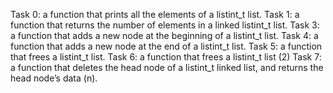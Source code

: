 Task 0: a function that prints all the elements of a listint_t list.
Task 1: a function that returns the number of elements in a linked listint_t list.
Task 3: a function that adds a new node at the beginning of a listint_t list.
Task 4: a function that adds a new node at the end of a listint_t list.
Task 5: a function that frees a listint_t list.
Task 6: a function that frees a listint_t list (2)
Task 7: a function that deletes the head node of a listint_t linked list, and returns the head node’s data (n).
